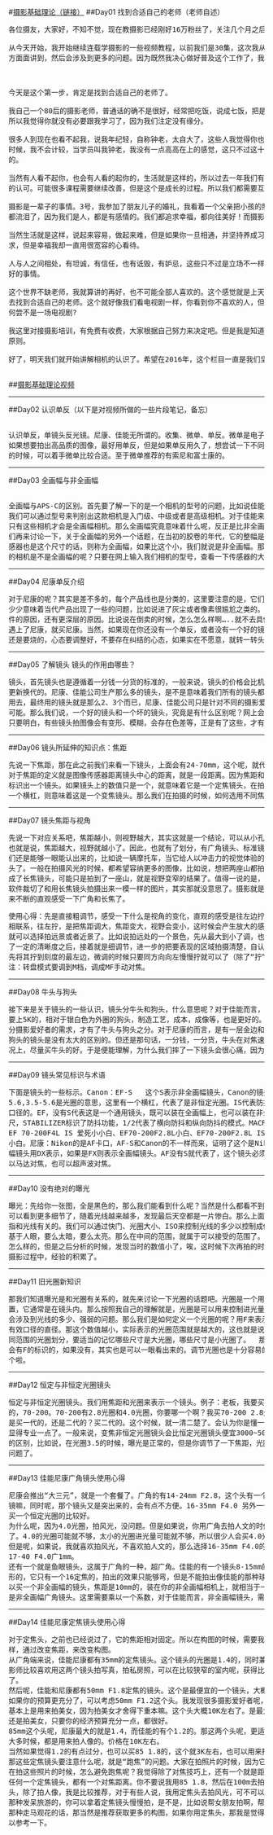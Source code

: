 #[摄影基础理论（链接）](http://www.ganlantu.com/course/63/lesson/list)
##Day01 找到合适自己的老师（老师自述）
<pre>
各位摄友，大家好，不知不觉，现在教摄影已经刚好16万粉丝了，关注几个月之后，基本都了解我了，新关注的，估计还是很陌生。

从今天开始，我开始继续连载学摄影的一些视频教程，以前我们是30集，这次我从2016年开始，我们就增加一些课程，把基础的方
方面面讲到，然后会涉及到更多的问题。因为既然我决心做好普及这个工作了，我就好好坚持下去了。

 

今天是这个第一步，肯定是找到合适自己的老师了。

我自己一个80后的摄影老师，普通话的确不是很好，经常把吃饭，说成七饭，把是说成系，即使我的课程讲的很好，也很多人不习惯。
所以我觉得你就没有必要跟我学习了，因为我们注定没有缘分。

很多人到现在也看不起我，说我年纪轻，自称钟老，太自大了，这些人我觉得你也好好休息，不要生气，因为你不知道为什么叫钟老的
时候，我不会计较，当学员叫我钟老，我没有一点高高在上的感觉，这只不过这十几年来的一个称谓，你太在乎，说明我们是很难沟通
的。

当然有人看不起你，也会有人看的起你的，生活就是这样的，所以过去一年我们有很多学员选择加入了橄榄图这个摄影家庭。就是对我
的认可。可能很多课程需要继续改善，但是这个是成长的过程。所以我们都需要互相包容。

摄影是一辈子的事情。3号，我参加了朋友儿子的婚礼，我看着一个父亲把小孩的照片从小放到结婚的时候，我看到很多跟我一样的男人
都流泪了，因为我们是人，都是有感情的。我们都追求幸福，都向往美好！而摄影是最好的记录方式。

当然生活就是这样，说起来容易，做起来难，但是如果你一旦相通，并坚持养成习惯，那我们就没有什么遗憾了。摄影教学我会用严格要
求，但是幸福我却一直用很宽容的心看待。

人与人之间相处，有坦诚，有信任，也有诋毁，有妒忌，这些只不过是立场不一样。但是我觉得心存感恩，少打扰被人，做好自己就是很
好的事情。

这个世界不缺老师，我就算讲的再好，也不可能全部人喜欢的。这个感觉就是上天估计设计的一个规律来的。所以我一般都祝福这些同学，
去找到合适自己的老师。这个就好像我们看电视剧一样，你看到你不喜欢的人，但是这个不喜欢的人，在里面还是有他的拥护者。人生，
何尝不是一场电视剧?

我这里对接摄影培训，有免费有收费，大家根据自己努力来决定吧。但是我是知道免费只是一种体验。收费是一种能力。不过这些都是自愿
原则。

好了，明天我们就开始讲解相机的认识了。希望在2016年，这个栏目一直是我们坚持的！

</pre>
##[摄影基础理论视频](http://www.ganlantu.com/course/63/lesson/list)
***
##Day02 认识单反（以下是对视频所做的一些片段笔记，备忘）
<pre> 
认识单反，单镜头反光镜。尼康、佳能无所谓的。收集、微单、单反。微单是电子取景，相对于单反的光学取景，是比较的慢的。
如果想要拍出高品质的图像，最好用单反，但是如果单反用久了，想尝试一下不同的风格，也可以用微单，对于女性用户呢，开始
的时候，可以着手微单比较合适。至于微单推荐的有索尼和富士康的。
</pre>
***
##Day03 全画幅与非全画幅
<pre> 
全画幅与APS-C的区别。首先要了解一下的是一个相机的型号的问题，比如说佳能，在相机的前面就会标注出来，它的具体的型号，
我们可以通过型号来判别出这款相机是入门级、中级或者是高级相机。对于佳能来说1D、5DIII、6D是属于高级相机了，通常来说，
只有这些相机才会是全画幅相机。那么全画幅究竟意味着什么呢，反正是比非全画幅好的。比如说有着更低的噪点等。好，现在我
们再来讨论一下，关于全画幅的另外一个话题，在当初的胶卷的年代，它的整幅是36*24的，所以在单反的传感器中，如果它的传
感器也是这个尺寸的话，则称为全画幅，如果比这个小，我们就说是非全画幅。那么除了上述的方法，我们有什么方法来确定自己
的相机是不是全画幅的呢？只要在网上输入我们相机的型号，查看一下传感器的大小就可以了。
</pre>
***
##Day04 尼康单反介绍
<pre>
对于尼康的呢？其实是差不多的，每个产品线也是分类的，这里要注意的是，它们是有不同的产品线的，其实每个产品的升级多多
少少意味着当代产品出现了一些的问题，比如说进了灰尘或者像素很尴尬之类的。有些人讨论尼康好还是佳能好，本质上并不是硬
件的原因，还有更深层的原因。比说说在倒卖的时候，怎么怎么样啊…..就不去具体的讨论了。总之，如果你遇上了佳能就买佳能，
遇上了尼康，就买尼康。当然，如果现在你还没有一个单反，或者没有一个好的镜头，就要准备一下了。有些时候，钱该烧的时候
还是要烧的，心态要调整好，不要存在纠结的心态，如果实在不愿意，就转一转头，不玩摄影也是可以的。
</pre>
***
##Day05 了解镜头 镜头的作用由哪些？
<pre>
镜头，首先镜头也是遵循着一分钱一分货的标准的，一般来说，镜头的价格会比机身贵，为什么呢，因为镜头可以保值，而机身是会
更新换代的。尼康、佳能公司生产那么多的镜头，是不是意味着我们所有的镜头都要体验一遍呢？其实并不是，最后你会发现，用来
用去，最终用的镜头就是那么2、3个而已，尼康、佳能公司只是针对不同的摄影爱好者的偏好去设计的，当然也不排除他们想多卖的
可能。那么我们说，一个好的镜头和一个坏的镜头，究竟是有什么区别呢？网上会给出一些色散、直方图之类的，看着就头疼，其实
只要明白，有些镜头拍图像会有变形、模糊，会存在色差等，正是有了这些，才有了区分一个镜头好坏的标准。
</pre>
***
##Day06 镜头所延伸的知识点：焦距
<pre>
先说一下焦距，那在此之前我们来看一下镜头，上面会有24-70mm，这个呢，就代表着焦距。很直观吧。成像原理其实就是小孔成像啦，
对于焦距的定义就是图像传感器距离镜头中心的距离，就是一段距离。因为焦距和镜头是分不开的嘛，所以通常来说，我们会以焦距来
标识出一个镜头。如果镜头上的数值只是一个，就意味着它是一个定焦镜头，在拍照的时候，就不要跑来跑去了。相对的，如果中间有
一个横杠，则意味着这是一个变焦镜头。那么我们在拍摄的时候，如何选用不同焦距的镜头呢？这就涉及到一个视角的问题了。
</pre>
***
##Day07 镜头焦距与视角
<pre>
先说一下对应关系吧，焦距越小，则视野越大，其实这就是一个结论，可以从小孔成像的原理来理解，想一下对应的图像就可以理解了。
也就是说，焦距越大，视野就越小了。因此，也就有了划分，有广角镜头、标准镜头、长焦镜头等等。对于广角镜头拍摄出来的图片我
们还是能够一眼能认出来的，比如说一辆摩托车，当它给人以冲击力的视觉体验的时候，其实就是很大的视野范围了，用的就是广角镜
头了。一般在拍摄风光的时候，都希望容纳更多的图像，比如说，想把两座山都拍摄进来，这时候是可以运用广角镜头的，但是如果换
成了长焦镜头，可能只是拍到了一座山，就是视野变窄的结果了。值得一说的是，如果你的分年率很高，你用广角镜头拍摄过后，使用
软件裁切了和用长焦镜头拍摄出来一模一样的图片，其实那就没意思了。摄影就是多实践，这时候，就可以打开相机，通过变焦镜头，
来不断的直观感受一下广角和长焦了。
</pre>
<pre>
使用心得：先是直接粗调节，感受一下什么是视角的变化，直观的感受是往左边拧是变大，往右边拧是变小。这时候，和焦距标注的刻度
相联系，往左拧，是把焦距调大，焦距变大，视野会变小，这时候会产生放大的感觉。找到了放大、缩小，和焦距、视野的对应关系之后，
就可以选择拍远景或者近景了。比如说拍远处的一个景色，先从最大到小了调，也就是不断的、慢慢的向左调节，发现要拍摄的区域出现
了一定的清晰度之后，接着就是细调节，进一步的把要表现的区域拍摄清楚，自认为的理论是，我是从短焦至长焦变换的，所以微调前，
先将其拧到刻度的最左边，微调的时候只要同方向向左慢慢拧就可以了（除了“拧”，一时间想不出其他的可以代替的词了）
注：转盘模式要调到M档，调成MF手动对焦。
</pre>
***
##Day08 牛头与狗头
<pre>
接下来是关于镜头的一些认识，镜头分牛头和狗头，什么意思呢？对于佳能而言，外圈上有一个红圈，就称之为牛头，最便宜的牛头，也是
要上5K的，相对于银白色为外圈的狗头，制造工艺，成本，成像等，也是更好的。不是说狗头的镜头不好，只是，为了市场需求，满足一部
分摄影爱好者的需求，才有了牛头与狗头之分。对于尼康的而言，是有一层金边和纳米镀膜的“N”标识。一般在光线良好的情况下，牛头与
狗头的镜头是没有太大的区别的。但还是那句话，一分钱，一分货，牛头在对焦速度，成像上都是比狗头好的。所以，在经济预算足够的情
况上，尽量买牛头的好。于是便能理解，为什么我们摔了一下镜头会很心痛，因为都是10K以上的镜头啊。
</pre>
***
##Day09 镜头常见标识与术语
<pre>
下面是镜头的一些标示。Canon：EF-S	这个S表示非全画幅镜头，Canon的镜头是EF卡口的。18-135mm表示这是一个变焦的镜头。1:3.5-
5.6,3.5-5.6是光圈的意思，这里有一个横杠，代表了是非恒定光圈。IS代表防抖。φ67代表镜头的口径，讲到UV镜的时候，你要买67mm
口径的。EF，没有S代表这是一个通用镜头，既可以装在全画幅上，也可以装在非全画幅上。USM代表超声波马达对焦。还会有对焦距离标
尺，STABILIZER标识了防抖功能，1/2代表了横向防抖和纵向防抖的模式。MACRO证明是有微距功能的。EF 70-200LF4 小小白、
EF 70-200F4L IS 爱死小小白、EF70-200F2.8L小白、EF70-200F2.8L IS II爱死小白兔2.8光圈的就叫做小白。4光圈的，就叫做小
小白。尼康：Nikon的是AF卡口，AF-S和Canon的不一样而来，证明了这个是Nikon的新头，也是能够用超声波对焦的。Nikon的非全画
幅镜头用DX表示，如果是FX则表示全画幅镜头。AF没有S就代表了，这个镜头必须用Nikon机身的马达、驱动去对焦。新镜头就是说既可
以马达对焦，也可以超声波对焦。
</pre>
***
##Day10 没有绝对的曝光
<pre>
曝光：先给你一张图，全是黑色的，那么我们能看到什么呢？当然是什么都看不到了。我调亮一点，可以看出一点东西了；再调亮一点，
可以看到更多细节了，随着光线越来越多，发现最后天空都是一片惨白。那么上面的这个小案例说明了什么呢？首先要明白，曝光，是
指和光线有关的。我们可以通过快门、光圈大小、ISO来控制光线的多少以控制成像。曝光不足，与曝光过度一般都是可以看出来的，
基于人眼，要么太暗，要么太亮。那么在中间的范围，就属于可以接受的范围了。在拍摄中，你一开始可能并不知道，这个曝光效果是
怎么样的，但是之后分析的时候，发现当时的数值小了，唉，这时候下次再拍的时候，就注意了，可以将曝光值调大一些，这些就是在
摄影过程中，经验的积累了。
</pre>
***
##Day11 旧光圈新知识
<pre>
那我们知道曝光是和光圈有关系的，就先来讨论一下光圈的话题吧。光圈是一个用来控制光线透过镜头，进入机身内感光面的光亮的装
置，它通常是在镜头内。那么按照我自己的理解就是，光圈是可以用来控制进光量的多少的。其实就仅仅是一个多少的问题。可能还是
会涉及到光线的多少、强弱的问题。那么我们是如何定义一个光圈的呢？用F来表示，具体定义好像是一个比值吧，镜头的焦距/镜头的
有效口径的直径。那这个数值越小，实际表示的光圈范围就是越大的，这也就是说，对于光圈就有了区分，结合之前的公式，就有了不
同范围的光圈划分，要适当的记忆哪些尺寸是大光圈，哪些尺寸是小光圈了。  那么我们在机身上，是如何知道哪个数值对应着光圈呢？
会有F的标识的，如果没有，其实也是可以一眼看出来的。调节光圈也是十分容易的，相机上，一共就只有两个滚轮，不是这个，就是哪
个啦。
</pre>
***
##Day12 恒定与非恒定光圈镜头
<pre>
恒定与非恒定光圈镜头。我们用焦距和光圈来表示一个镜头。例子：老板，我要买一个镜头？你买什么镜头啊？我买Nikon的或者Cannon
的，70-200。70-200有2.8光圈和4.0光圈，你要哪一个啊？我买70-200 2.8光圈的。你是买防抖的，还是非防抖的？我买防抖的。你
是买一代的，还是二代的？买二代的。这个时候，就一清二楚了。会认为你是懂一点摄影的。如果你说，我买EF卡口的，那么就会更加
显得专业一点了。一般来说，变焦非恒定光圈镜头会比恒定光圈镜头便宜3000~5000K。主要是为了满足不同摄影师的预算。除了性价比
的区别，比如说，在光圈3.5的时候，曝光是正常的，但是你调节了一下焦距，光圈变化了。在光线不足的情况下，就会出现曝光的一些
问题了。
</pre>
***
##Day13 佳能尼康广角镜头使用心得
<pre>
尼康会推出“大三元”，就是一个套餐了。广角的有14-24mm F2.8，这个头有一个不好的地方就是，在拍一些风光的时候，因为要加滤
镜嘛，同时呢，那个镜头又是突出来的，会有点不方便。16-35mm F4.0 另外一个17-35mm F2.8 这两个光圈的比较呢，正常来说，要
买一个恒定光圈的比较好。
为什么呢，因为4.0光圈，拍风光，没问题。但是如果说，你用广角去拍人文的时候，人文在这种弱光的情况下，可能就要用到大光圈
了。4.0的光圈可能就不够，太小的光圈进光量可能就不够，所以很少人会买4.0光圈的那个镜头。
但是呢，如果说，我就喜欢拍风光，不喜欢拍人文的，那么选择16-35mm F4.0的镜头也是没有问题的。这个是佳能新出的一个镜头，比
17-40 F4.0广1mm。
还有一个就是鱼眼镜头，这属于广角的一种，超广角。佳能的有一个镜头8-15mm的广角镜头，可以拍出圆球形的效果，尼康是没有圆球
形的，它只有一个16定焦的，拍出的效果只能够弯，但是不能拍出像佳能的那种球形效果。如果是非全画幅的相机，应该怎么办呢？可
以买一个非全画幅的镜头，焦距是10mm的，装在你的非全画幅相机上，就相当于一个15定焦的一个鱼眼镜头，10-24mm，10-22mm也都
是非全画幅广角镜头。这里需要乘以一个系数，对于佳能而言，非全画幅镜头，需要乘以一个1.6。
</pre>
***
##Day14 佳能尼康定焦镜头使用心得
<pre>
对于定焦头，之前也已经说过了，它的焦距相对固定。所以在构图的时候，需要我们人为的移动，进行改变距离，而不是像变焦镜头那
样，通过改变焦距，来改变构图。
从广角端来说，佳能尼康都有35mm的定焦镜头。这个镜头的光圈是1.4的，同时兼顾到了，广角和大光圈的效果。我见过一些90后的摄
影师比较喜欢用这两个镜头拍写真，拍私房照，可以在比较狭窄的室内呢，获得比较不错的景深效果。大概这两个镜头的作用就在这里
了。
然后呢，佳能和尼康都有50mm F1.8定焦的镜头。这个是最便宜的一个镜头，大概是在600~700左右。有时候用它去拍小孩，也还可以。
如果你的预算更充分了，可以考虑50mm F1.2这个头。我发现很多摄影爱好者呢，买了这个头，表面上是说要拍小孩，其实呢，这个头
基本上是用来拍美女，因为拍美女才舍得下重本嘛。这个头大概10K左右了。是最大光圈，我们称之为牛头。那其实呢，不管你是拍小孩
还是拍美女，只要你的经济预算充分一点，都很好。
85mm这个头呢，尼康最大的就是1.4，而佳能的有个1.2的。那这两个头呢，更适合在室外，在户外用的比较多。多数我们叫做“人像头”。
大多时候，都是用来拍人像的。价格在10K左右。
当然如果觉得1.2的有点过分，也可以买85 1.8的，这个就3K左右，也可以用来拍美女，拍小孩。
那这些定焦镜头要注意什么呢，就是“跑焦”的问题。大家在拍照片的时候，因为它光圈大，景深比较浅，焦平面比较小。所以呢，
在拍这些照片的时候，怎么避免跑焦呢？我觉得除了对焦技巧上，还有一个就是距离要把握好。
任何一个定焦镜头，都有一个对焦距离。你不要说我用85 1.8，然后在100m去拍人像，那你就分分钟就跑焦了。所以呢，对于这种定焦
头，除了拍人像，我是比较推荐，对于有些人说，我用定焦头去拍风光，可不可以呢？可以，但是呢，如果说，你的时间很充分，或者是
那种发呆旅游的，你可以拿着定焦镜头慢慢拍，是不是，比如说帮女朋友拍啊，帮家里人拍啊。但是如果说，像我们平时出去旅游的时候，
那种走马观花的话，那当然是推荐获取更多的构图，如果你用定焦头，那我是觉得你是有点在浪费时间了。这就是我的一个观点，大家可
以参考一下。
</pre>
